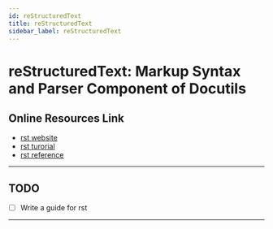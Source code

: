 ```yaml
---
id: reStructuredText
title: reStructuredText
sidebar_label: reStructuredText
---
```


# reStructuredText: Markup Syntax and Parser Component of Docutils

## Online Resources Link

- [rst website](http://docutils.sourceforge.net/rst.html)
- [rst turorial](http://docutils.sourceforge.net/docs/user/rst/quickstart.html)
- [rst reference](http://docutils.sourceforge.net/docs/user/rst/quickref.html)

---

## TODO

- [ ] Write a guide for rst

---
